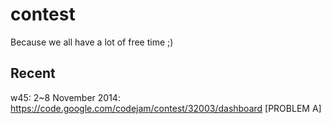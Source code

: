 contest
=======

Because we all have a lot of free time ;)

Recent
------

w45: 2~8 November 2014: https://code.google.com/codejam/contest/32003/dashboard [PROBLEM A]
